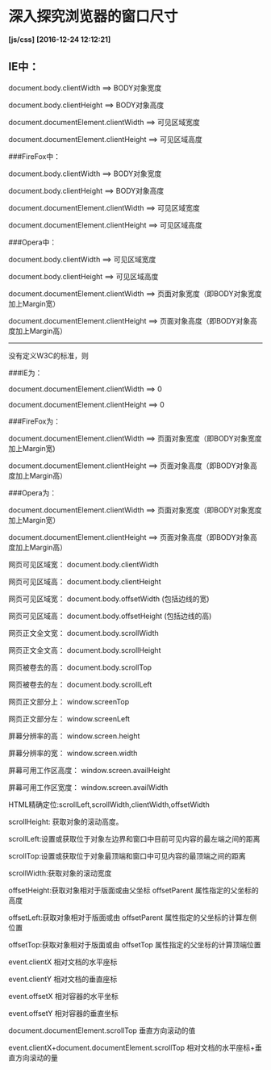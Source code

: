 # 深入探究浏览器的窗口尺寸
**[js/css]**   **[2016-12-24 12:12:21]**


## IE中： 

document.body.clientWidth ==> BODY对象宽度  

document.body.clientHeight ==> BODY对象高度  

document.documentElement.clientWidth ==> 可见区域宽度    

document.documentElement.clientHeight ==> 可见区域高度   


###FireFox中：  

document.body.clientWidth ==> BODY对象宽度   

document.body.clientHeight ==> BODY对象高度   

document.documentElement.clientWidth ==> 可见区域宽度    

document.documentElement.clientHeight ==> 可见区域高度       

###Opera中：  

document.body.clientWidth ==> 可见区域宽度   

document.body.clientHeight ==> 可见区域高度   

document.documentElement.clientWidth ==> 页面对象宽度（即BODY对象宽度加上Margin宽）    

document.documentElement.clientHeight ==> 页面对象高度（即BODY对象高度加上Margin高）    

***

没有定义W3C的标准，则   
   
###IE为：   

document.documentElement.clientWidth ==> 0    

document.documentElement.clientHeight ==> 0   


###FireFox为：  

document.documentElement.clientWidth ==> 页面对象宽度（即BODY对象宽度加上Margin宽)    

document.documentElement.clientHeight ==> 页面对象高度（即BODY对象高度加上Margin高）   
    

###Opera为：   

document.documentElement.clientWidth ==> 页面对象宽度（即BODY对象宽度加上Margin宽）   

document.documentElement.clientHeight ==> 页面对象高度（即BODY对象高度加上Margin高）    

网页可见区域宽： document.body.clientWidth   

网页可见区域高： document.body.clientHeight    

网页可见区域宽： document.body.offsetWidth (包括边线的宽)   

网页可见区域高： document.body.offsetHeight (包括边线的高)    

网页正文全文宽： document.body.scrollWidth    

网页正文全文高： document.body.scrollHeight    

网页被卷去的高： document.body.scrollTop   

网页被卷去的左： document.body.scrollLeft    

网页正文部分上： window.screenTop    

网页正文部分左： window.screenLeft    

屏幕分辨率的高： window.screen.height    

屏幕分辨率的宽： window.screen.width    

屏幕可用工作区高度： window.screen.availHeight     

屏幕可用工作区宽度： window.screen.availWidth    

HTML精确定位:scrollLeft,scrollWidth,clientWidth,offsetWidth   

scrollHeight: 获取对象的滚动高度。   

scrollLeft:设置或获取位于对象左边界和窗口中目前可见内容的最左端之间的距离    

scrollTop:设置或获取位于对象最顶端和窗口中可见内容的最顶端之间的距离    

scrollWidth:获取对象的滚动宽度    

offsetHeight:获取对象相对于版面或由父坐标 offsetParent 属性指定的父坐标的高度     

offsetLeft:获取对象相对于版面或由 offsetParent 属性指定的父坐标的计算左侧位置     

offsetTop:获取对象相对于版面或由 offsetTop 属性指定的父坐标的计算顶端位置     

event.clientX 相对文档的水平座标    

event.clientY 相对文档的垂直座标     

event.offsetX 相对容器的水平坐标    

event.offsetY 相对容器的垂直坐标    

document.documentElement.scrollTop 垂直方向滚动的值    

event.clientX+document.documentElement.scrollTop 相对文档的水平座标+垂直方向滚动的量 
